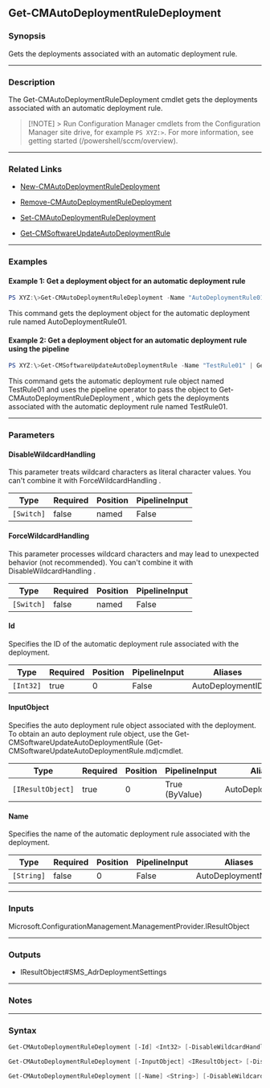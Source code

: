 Get-CMAutoDeploymentRuleDeployment
----------------------------------




### Synopsis
Gets the deployments associated with an automatic deployment rule.



---


### Description

The Get-CMAutoDeploymentRuleDeployment cmdlet gets the deployments associated with an automatic deployment rule.



> [!NOTE] > Run Configuration Manager cmdlets from the Configuration Manager site drive, for example `PS XYZ:>`. For more information, see getting started (/powershell/sccm/overview).



---


### Related Links
* [New-CMAutoDeploymentRuleDeployment](New-CMAutoDeploymentRuleDeployment)



* [Remove-CMAutoDeploymentRuleDeployment](Remove-CMAutoDeploymentRuleDeployment)



* [Set-CMAutoDeploymentRuleDeployment](Set-CMAutoDeploymentRuleDeployment)



* [Get-CMSoftwareUpdateAutoDeploymentRule](Get-CMSoftwareUpdateAutoDeploymentRule)





---


### Examples
#### Example 1: Get a deployment object for an automatic deployment rule
```PowerShell
PS XYZ:\>Get-CMAutoDeploymentRuleDeployment -Name "AutoDeploymentRule01"
```
This command gets the deployment object for the automatic deployment rule named AutoDeploymentRule01.
#### Example 2: Get a deployment object for an automatic deployment rule using the pipeline
```PowerShell
PS XYZ:\>Get-CMSoftwareUpdateAutoDeploymentRule -Name "TestRule01" | Get-CMAutoDeploymentRuleDeployment
```
This command gets the automatic deployment rule object named TestRule01 and uses the pipeline operator to pass the object to Get-CMAutoDeploymentRuleDeployment , which gets the deployments associated with the automatic deployment rule named TestRule01.


---


### Parameters
#### **DisableWildcardHandling**

This parameter treats wildcard characters as literal character values. You can't combine it with ForceWildcardHandling .






|Type      |Required|Position|PipelineInput|
|----------|--------|--------|-------------|
|`[Switch]`|false   |named   |False        |



#### **ForceWildcardHandling**

This parameter processes wildcard characters and may lead to unexpected behavior (not recommended). You can't combine it with DisableWildcardHandling .






|Type      |Required|Position|PipelineInput|
|----------|--------|--------|-------------|
|`[Switch]`|false   |named   |False        |



#### **Id**

Specifies the ID of the automatic deployment rule associated with the deployment.






|Type     |Required|Position|PipelineInput|Aliases         |
|---------|--------|--------|-------------|----------------|
|`[Int32]`|true    |0       |False        |AutoDeploymentID|



#### **InputObject**

Specifies the auto deployment rule object associated with the deployment. To obtain an auto deployment rule object, use the Get-CMSoftwareUpdateAutoDeploymentRule (Get-CMSoftwareUpdateAutoDeploymentRule.md)cmdlet.






|Type             |Required|Position|PipelineInput |Aliases           |
|-----------------|--------|--------|--------------|------------------|
|`[IResultObject]`|true    |0       |True (ByValue)|AutoDeploymentRule|



#### **Name**

Specifies the name of the automatic deployment rule associated with the deployment.






|Type      |Required|Position|PipelineInput|Aliases           |
|----------|--------|--------|-------------|------------------|
|`[String]`|false   |0       |False        |AutoDeploymentName|





---


### Inputs
Microsoft.ConfigurationManagement.ManagementProvider.IResultObject





---


### Outputs
* IResultObject#SMS_AdrDeploymentSettings






---


### Notes




---


### Syntax
```PowerShell
Get-CMAutoDeploymentRuleDeployment [-Id] <Int32> [-DisableWildcardHandling] [-ForceWildcardHandling] [<CommonParameters>]
```
```PowerShell
Get-CMAutoDeploymentRuleDeployment [-InputObject] <IResultObject> [-DisableWildcardHandling] [-ForceWildcardHandling] [<CommonParameters>]
```
```PowerShell
Get-CMAutoDeploymentRuleDeployment [[-Name] <String>] [-DisableWildcardHandling] [-ForceWildcardHandling] [<CommonParameters>]
```
